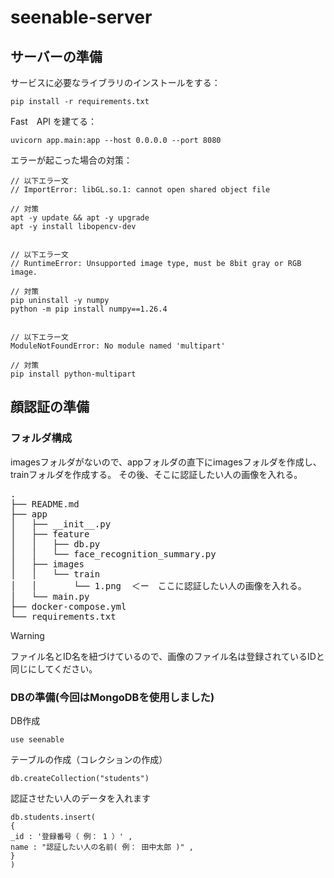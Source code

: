 # seenable-server

## サーバーの準備

サービスに必要なライブラリのインストールをする：
```
pip install -r requirements.txt
```

Fast　API を建てる：
```
uvicorn app.main:app --host 0.0.0.0 --port 8080
```

エラーが起こった場合の対策：
```
// 以下エラー文
// ImportError: libGL.so.1: cannot open shared object file

// 対策
apt -y update && apt -y upgrade
apt -y install libopencv-dev


// 以下エラー文
// RuntimeError: Unsupported image type, must be 8bit gray or RGB image.

// 対策
pip uninstall -y numpy
python -m pip install numpy==1.26.4


// 以下エラー文
ModuleNotFoundError: No module named 'multipart'

// 対策
pip install python-multipart
```

## 顔認証の準備
### フォルダ構成
imagesフォルダがないので、appフォルダの直下にimagesフォルダを作成し、trainフォルダを作成する。
その後、そこに認証したい人の画像を入れる。
<pre>
.
├── README.md
├── app
│   ├── __init__.py
│   ├── feature
│   │   ├── db.py
│   │   └── face_recognition_summary.py
│   ├── images
│   │   └── train
│   │       └── 1.png  ＜ー　ここに認証したい人の画像を入れる。
│   └── main.py
├── docker-compose.yml
└── requirements.txt
</pre>

> [!WARNING]
> ファイル名とID名を紐づけているので、画像のファイル名は登録されているIDと同じにしてください。

### DBの準備(今回はMongoDBを使用しました)
DB作成

```
use seenable
```

テーブルの作成（コレクションの作成）
```
db.createCollection("students")
```

認証させたい人のデータを入れます
```
db.students.insert(
{
_id : '登録番号（ 例： 1 ）' ,
name : "認証したい人の名前( 例： 田中太郎 )" ,
}
)
```
